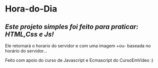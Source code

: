 # Hora-do-Dia

## *Este projeto simples foi feito para praticar: HTML,Css e Js!*

Ele retornará o horario do servidor e com uma imagem +ou- baseada no horário do servidor...

Feito com apoio do curso de Javascript e Ecmascript do CursoEmVídeo :)


